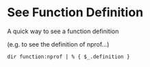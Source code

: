 # See Function Definition

A quick way to see a function definition

(e.g. to see the definition of nprof...)

    dir function:nprof | % { $_.definition }